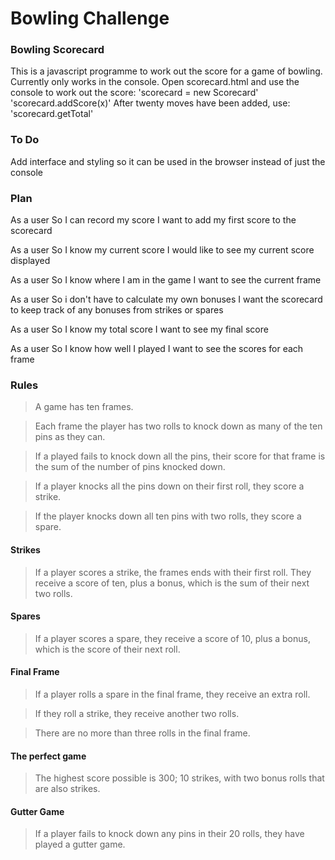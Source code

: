 
Bowling Challenge
=================

### Bowling Scorecard ###

This is a javascript programme to work out the score for a game of bowling.
Currently only works in the console. 
Open scorecard.html and use the console to work out the score:
  'scorecard = new Scorecard'
  'scorecard.addScore(x)'
  After twenty moves have been added, use:
  'scorecard.getTotal'

### To Do ###

Add interface and styling so it can be used in the browser instead of just the console

### Plan 

As a user
So I can record my score
I want to add my first score to the scorecard

As a user
So I know my current score
I would like to see my current score displayed 

As a user 
So I know where I am in the game
I want to see the current frame  

As a user
So i don't have to calculate my own bonuses
I want the scorecard to keep track of any bonuses from strikes or spares

As a user
So I know my total score
I want to see my final score 

As a user 
So I know how well I played 
I want to see the scores for each frame 

### Rules 

>A game has ten frames.

>Each frame the player has two rolls to knock down as many of the ten pins as they can.

>If a played fails to knock down all the pins, their score for that frame is the sum of the number of pins knocked down.

>If a player knocks all the pins down on their first roll, they score a strike.

>If the player knocks down all ten pins with two rolls, they score a spare.

#### Strikes 

>If a player scores a strike, the frames ends with their first roll. They receive a score of ten, plus a bonus, which is the sum of their next two rolls.

#### Spares 

>If a player scores a spare, they receive a score of 10, plus a bonus, which is the score of their next roll.

#### Final Frame

> If a player rolls a spare in the final frame, they receive an extra roll. 

> If they roll a strike, they receive another two rolls. 

>There are no more than three rolls in the final frame. 

#### The perfect game 

> The highest score possible is 300; 10 strikes, with two bonus rolls that are also strikes. 

#### Gutter Game

> If a player fails to knock down any pins in their 20 rolls, they have played a gutter game. 

